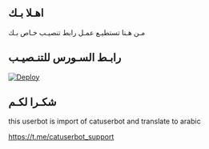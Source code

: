## اهـلا بـك
مـن هـنا تستطيـع عمـل رابط تنصيـب خـاص بـك

## رابـط السـورس للتنـصيـب

[![Deploy](https://www.herokucdn.com/deploy/button.svg)](https://heroku.com/deploy?template=https://github.com/XW_67/jmthon)

## شكـرا لكـم 


this userbot is import of catuserbot and translate to arabic

https://t.me/catuserbot_support

